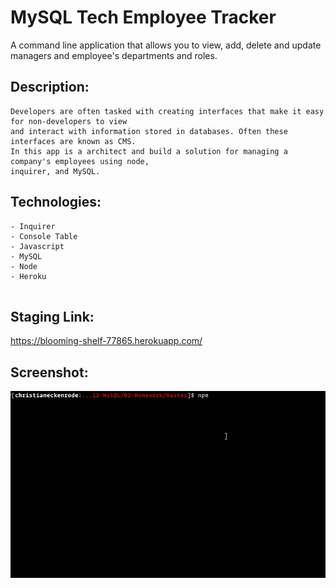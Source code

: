 # MySQL Tech Employee Tracker

A command line application that allows you to view, add, delete and update managers and 
employee's departments and roles. 

## Description:

```
Developers are often tasked with creating interfaces that make it easy for non-developers to view 
and interact with information stored in databases. Often these interfaces are known as CMS. 
In this app is a architect and build a solution for managing a company's employees using node, 
inquirer, and MySQL.

```

## Technologies:

```
- Inquirer
- Console Table
- Javascript
- MySQL
- Node
- Heroku


```
## Staging Link:
https://blooming-shelf-77865.herokuapp.com/

## Screenshot:

![Mysql Employee Tracker](employee-tracker.gif)

